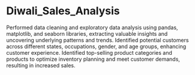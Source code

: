# Diwali_Sales_Analysis
Performed data cleaning and exploratory data analysis using pandas, matplotlib, and seaborn libraries, extracting valuable insights and uncovering underlying patterns and trends.
Identified potential customers across different states, occupations, gender, and age groups, enhancing customer experience.
Identified top-selling product categories and products to optimize inventory planning and meet customer demands, resulting in increased sales.

